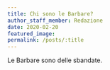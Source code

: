```yaml
---
title: Chi sono le Barbare?
author_staff_member: Redazione
date: 2020-02-20
featured_image:
permalink: /posts/:title
---
```


Le Barbare sono delle sbandate.
